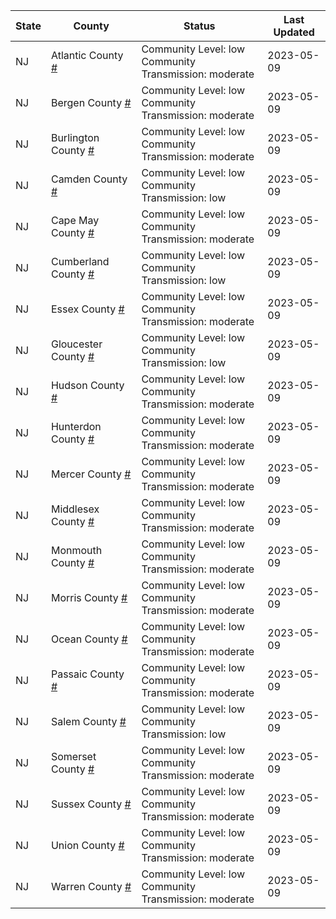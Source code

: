 State | County | Status | Last Updated
--- | --- | --- | --- 
NJ | Atlantic County <a href="#atlantic_county">#</a> | <a name="atlantic_county"></a>Community Level: low<br/>Community Transmission: moderate | 2023-05-09
NJ | Bergen County <a href="#bergen_county">#</a> | <a name="bergen_county"></a>Community Level: low<br/>Community Transmission: moderate | 2023-05-09
NJ | Burlington County <a href="#burlington_county">#</a> | <a name="burlington_county"></a>Community Level: low<br/>Community Transmission: moderate | 2023-05-09
NJ | Camden County <a href="#camden_county">#</a> | <a name="camden_county"></a>Community Level: low<br/>Community Transmission: low | 2023-05-09
NJ | Cape May County <a href="#cape_may_county">#</a> | <a name="cape_may_county"></a>Community Level: low<br/>Community Transmission: moderate | 2023-05-09
NJ | Cumberland County <a href="#cumberland_county">#</a> | <a name="cumberland_county"></a>Community Level: low<br/>Community Transmission: low | 2023-05-09
NJ | Essex County <a href="#essex_county">#</a> | <a name="essex_county"></a>Community Level: low<br/>Community Transmission: moderate | 2023-05-09
NJ | Gloucester County <a href="#gloucester_county">#</a> | <a name="gloucester_county"></a>Community Level: low<br/>Community Transmission: low | 2023-05-09
NJ | Hudson County <a href="#hudson_county">#</a> | <a name="hudson_county"></a>Community Level: low<br/>Community Transmission: moderate | 2023-05-09
NJ | Hunterdon County <a href="#hunterdon_county">#</a> | <a name="hunterdon_county"></a>Community Level: low<br/>Community Transmission: moderate | 2023-05-09
NJ | Mercer County <a href="#mercer_county">#</a> | <a name="mercer_county"></a>Community Level: low<br/>Community Transmission: moderate | 2023-05-09
NJ | Middlesex County <a href="#middlesex_county">#</a> | <a name="middlesex_county"></a>Community Level: low<br/>Community Transmission: moderate | 2023-05-09
NJ | Monmouth County <a href="#monmouth_county">#</a> | <a name="monmouth_county"></a>Community Level: low<br/>Community Transmission: moderate | 2023-05-09
NJ | Morris County <a href="#morris_county">#</a> | <a name="morris_county"></a>Community Level: low<br/>Community Transmission: moderate | 2023-05-09
NJ | Ocean County <a href="#ocean_county">#</a> | <a name="ocean_county"></a>Community Level: low<br/>Community Transmission: moderate | 2023-05-09
NJ | Passaic County <a href="#passaic_county">#</a> | <a name="passaic_county"></a>Community Level: low<br/>Community Transmission: moderate | 2023-05-09
NJ | Salem County <a href="#salem_county">#</a> | <a name="salem_county"></a>Community Level: low<br/>Community Transmission: low | 2023-05-09
NJ | Somerset County <a href="#somerset_county">#</a> | <a name="somerset_county"></a>Community Level: low<br/>Community Transmission: moderate | 2023-05-09
NJ | Sussex County <a href="#sussex_county">#</a> | <a name="sussex_county"></a>Community Level: low<br/>Community Transmission: moderate | 2023-05-09
NJ | Union County <a href="#union_county">#</a> | <a name="union_county"></a>Community Level: low<br/>Community Transmission: moderate | 2023-05-09
NJ | Warren County <a href="#warren_county">#</a> | <a name="warren_county"></a>Community Level: low<br/>Community Transmission: moderate | 2023-05-09
